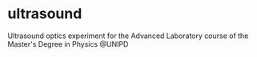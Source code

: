 # ultrasound
Ultrasound optics experiment for the Advanced Laboratory course of the Master's Degree in Physics @UNIPD 
